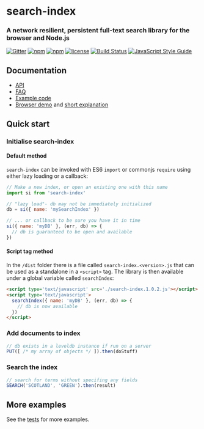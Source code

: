 # search-index

### A network resilient, persistent full-text search library for the browser and Node.js

[![Gitter](https://img.shields.io/gitter/room/nwjs/nw.js.svg?style=flat-square)](https://gitter.im/fergiemcdowall/search-index)
[![npm](https://img.shields.io/npm/v/search-index.svg?style=flat-square)](https://www.npmjs.com/package/search-index)
[![npm](https://img.shields.io/npm/dm/search-index.svg?style=flat-square)](https://npm-stat.com/charts.html?package=search-index)
[![license](https://img.shields.io/github/license/mashape/apistatus.svg?style=flat-square)](LICENCE)
[![Build Status](https://travis-ci.org/fergiemcdowall/search-index.svg?branch=master)](https://travis-ci.org/fergiemcdowall/search-index)
[![JavaScript Style Guide](https://img.shields.io/badge/code_style-standard-brightgreen.svg?style=flat-square)](https://standardjs.com)


## Documentation

* [API](https://github.com/fergiemcdowall/search-index/tree/master/docs/API.md)
* [FAQ](https://github.com/fergiemcdowall/search-index/tree/master/docs/API.md#faq)
* [Example code](https://github.com/fergiemcdowall/search-index/tree/master/docs/README.md)
* [Browser demo](https://fergiemcdowall.github.io/search-index/demo/) and [short explanation](https://github.com/fergiemcdowall/search-index/tree/master/demo/)


## Quick start

### Initialise search-index

#### Default method

`search-index` can be invoked with ES6 `import` or commonjs `require`
using either lazy loading or a callback:

```javascript
// Make a new index, or open an existing one with this name
import si from 'search-index'

// "lazy load"- db may not be immediately initialized
db = si({ name: 'mySearchIndex' })

// ... or callback to be sure you have it in time
si({ name: 'myDB' }, (err, db) => {
  // db is guaranteed to be open and available
})
```

#### Script tag method

In the `/dist` folder there is a file called
`search-index.<version>.js` that can be used as a standalone in a
`<script>` tag. The library is then available under a global variable
called `searchIndex`:

```html
<script type='text/javascript' src='./search-index.1.0.2.js'></script>
<script type='text/javascript'>
  searchIndex({ name: 'myDB' }, (err, db) => {
    // db is now available
  })
</script>
```

### Add documents to index

```javascript
// db exists in a leveldb instance if run on a server
PUT([ /* my array of objects */ ]).then(doStuff)
```

### Search the index

```javascript
// search for terms without specifing any fields
SEARCH('SCOTLAND', 'GREEN').then(result)

```


## More examples

See the [tests](https://github.com/fergiemcdowall/search-index/tree/master/test) for more examples.
